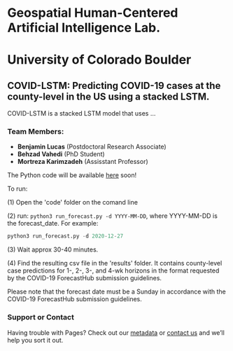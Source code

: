 # Geospatial Human-Centered Artificial Intelligence Lab. 
# University of Colorado Boulder

## COVID-LSTM: Predicting COVID-19 cases at the county-level in the US using a stacked LSTM.


COVID-LSTM is a stacked LSTM model that uses ...

### Team Members:

- **Benjamin Lucas** (Postdoctoral Research Associate)
- **Behzad Vahedi** (PhD Student)
- **Mortreza Karimzadeh** (Assisstant Professor)

The Python code will be available [here](https://github.com/geohai/covid-lstm) soon!






To run:

(1) Open the 'code' folder on the comand line

(2) run: `python3 run_forecast.py -d YYYY-MM-DD`, where YYYY-MM-DD is the forecast_date. For example:

```python
python3 run_forecast.py -d 2020-12-27
```

(3) Wait approx 30-40 minutes.

(4) Find the resulting csv file in the 'results' folder. It contains county-level case predictions for 1-, 2-, 3-, and 4-wk horizons in the format requested by the COVID-19 ForecastHub submission guidelines.

Please note that the forecast date must be a Sunday in accordance with the COVID-19 ForecastHub submission guidelines.



### Support or Contact

Having trouble with Pages? Check out our [metadata](https://github.com/geohai/covid-lstm/blob/main/metadata.yml) or [contact us](mailto:benjamin.Lucas@colorado.edu) and we’ll help you sort it out.
